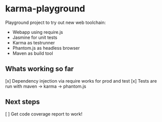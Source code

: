 karma-playground
================

Playground project to try out new web toolchain:

* Webapp using require.js
* Jasmine for unit tests
* Karma as testrunner
* Phantom.js as headless browser
* Maven as build tool

Whats working so far
--------------------

[x] Dependency injection via require works for prod and test
[x] Tests are run with maven -> karma -> phantom.js

Next steps
----------

[ ] Get code coverage report to work!

